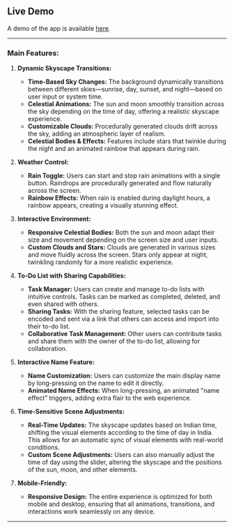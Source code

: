 

## Live Demo

A demo of the app is available [here](https://rahul-art-create.github.io/To-do-./).

---
### Main Features:

1. **Dynamic Skyscape Transitions:**
   - **Time-Based Sky Changes:** The background dynamically transitions between different skies—sunrise, day, sunset, and night—based on user input or system time.
   - **Celestial Animations:** The sun and moon smoothly transition across the sky depending on the time of day, offering a realistic skyscape experience.
   - **Customizable Clouds:** Procedurally generated clouds drift across the sky, adding an atmospheric layer of realism.
   - **Celestial Bodies & Effects:** Features include stars that twinkle during the night and an animated rainbow that appears during rain.

2. **Weather Control:**
   - **Rain Toggle:** Users can start and stop rain animations with a single button. Raindrops are procedurally generated and flow naturally across the screen.
   - **Rainbow Effects:** When rain is enabled during daylight hours, a rainbow appears, creating a visually stunning effect.

3. **Interactive Environment:**
   - **Responsive Celestial Bodies:** Both the sun and moon adapt their size and movement depending on the screen size and user inputs.
   - **Custom Clouds and Stars:** Clouds are generated in various sizes and move fluidly across the screen. Stars only appear at night, twinkling randomly for a more realistic experience.

4. **To-Do List with Sharing Capabilities:**
   - **Task Manager:** Users can create and manage to-do lists with intuitive controls. Tasks can be marked as completed, deleted, and even shared with others.
   - **Sharing Tasks:** With the sharing feature, selected tasks can be encoded and sent via a link that others can access and import into their to-do list.
   - **Collaborative Task Management:** Other users can contribute tasks and share them with the owner of the to-do list, allowing for collaboration.

5. **Interactive Name Feature:**
   - **Name Customization:** Users can customize the main display name by long-pressing on the name to edit it directly.
   - **Animated Name Effects:** When long-pressing, an animated "name effect" triggers, adding extra flair to the web experience.

6. **Time-Sensitive Scene Adjustments:**
   - **Real-Time Updates:** The skyscape updates based on Indian time, shifting the visual elements according to the time of day in India. This allows for an automatic sync of visual elements with real-world conditions.
   - **Custom Scene Adjustments:** Users can also manually adjust the time of day using the slider, altering the skyscape and the positions of the sun, moon, and other elements.

7. **Mobile-Friendly:**
   - **Responsive Design:** The entire experience is optimized for both mobile and desktop, ensuring that all animations, transitions, and interactions work seamlessly on any device.

---
